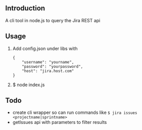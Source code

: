 ## Introduction

A cli tool in node.js to query the Jira REST api

## Usage

1. Add config.json under libs with
    ```
    {
        "username": "yourname",
        "password": "yourpassword",
        "host": "jira.host.com"
    }
    ```
2. $ node index.js

## Todo 

* create cli wrapper so can run commands like `$ jira issues <projectname|sprintname>`
* getIssues api with parameters to filter results 
